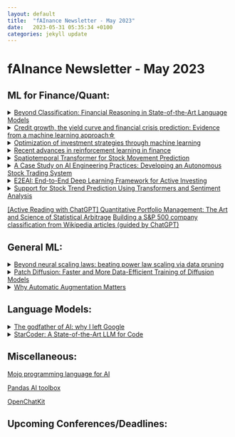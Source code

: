 ```yaml
---
layout: default
title:  "fAInance Newsletter - May 2023"
date:   2023-05-31 05:35:34 +0100 
categories: jekyll update
---
```


# fAInance Newsletter - May 2023
  
## ML for Finance/Quant:
 <details><summary><a href="https://arxiv.org/abs/2305.01505">Beyond Classification: Financial Reasoning in State-of-the-Art Language Models</a></summary>This research explores the application of Large Language Models (LLMs) with 100 billion or more parameters in the financial domain. The study demonstrates that LLMs with 6B parameters or more, combined with instruction-tuning and larger datasets, exhibit the ability to generate coherent financial reasoning, contributing to the understanding of the efficacy of language models in the field of finance and investment decision-making.</details>
 <details><summary><a href="https://www.sciencedirect.com/science/article/abs/pii/S0022199623000594">Credit growth, the yield curve and financial crisis prediction: Evidence from a machine learning approach☆</a></summary>The paper develops early warning models for financial crisis prediction using machine learning on macrofinancial data for 17 countries from 1870 to 2016. Machine learning models outperform traditional regression in forecasting crises, and credit growth and the slope of the yield curve (both domestically and globally) are identified as the most crucial predictors. The study's unique approach using the Shapley value framework provides economic insights and interprets the complex relationships between predictors and crisis risk.</details>
 <details><summary><a href="https://www.cell.com/heliyon/pdf/S2405-8440(23)03362-5.pdf">Optimization of investment strategies through machine learning</a></summary>This research endeavors to devise an advanced and sustainable stock quantitative investing model, employing a fusion of Machine Learning techniques and Economic Value-Added methodologies to optimize investment strategies, with a focus on quantitative stock selection through principal component analysis and economic value-added criteria, and algorithmic trading utilizing Moving Average Convergence, Stochastic Indicators, and Long-Short Term Memory, achieving superior forecasting accuracy with LSTM networks and outperforming the market by generating considerable returns, thus proving its viability for rational and profitable investing in various market situations. </details>
 <details><summary><a href="https://onlinelibrary.wiley.com/doi/full/10.1111/mafi.12382">Recent advances in reinforcement learning in finance</a></summary>The finance industry has undergone significant changes due to the abundance of data, leading to advancements in data processing and analysis. Reinforcement learning (RL) has emerged as a powerful tool in making financial decisions by leveraging large datasets with fewer model assumptions. Unlike traditional stochastic control theory, RL methods can handle complex financial environments and improve decision-making without heavily relying on specific model assumptions. This survey paper provides an overview of recent developments and applications of RL in finance, covering various algorithms, including value- and policy-based methods, and their connection with neural networks. The paper explores how RL techniques are applied in decision-making problems in finance, such as optimal execution, portfolio optimization, option pricing and hedging, market making, smart order routing, and robo-advising. The survey concludes by suggesting potential future research directions in this rapidly evolving field.</details>
 <details><summary><a href="https://arxiv.org/abs/2305.03835">Spatiotemporal Transformer for Stock Movement Prediction</a></summary>The finance industry has undergone significant changes due to the abundance of data, leading to advancements in data processing and analysis. Reinforcement learning (RL) has emerged as a powerful tool in making financial decisions by leveraging large datasets with fewer model assumptions. Unlike traditional stochastic control theory, RL methods can handle complex financial environments and improve decision-making without heavily relying on specific model assumptions. This survey paper provides an overview of recent developments and applications of RL in finance, covering various algorithms, including value- and policy-based methods, and their connection with neural networks. The paper explores how RL techniques are applied in decision-making problems in finance, such as optimal execution, portfolio optimization, option pricing and hedging, market making, smart order routing, and robo-advising. The survey concludes by suggesting potential future research directions in this rapidly evolving field.</details>
 <details><summary><a href="https://arxiv.org/pdf/2303.13216.pdf">A Case Study on AI Engineering Practices: Developing an Autonomous Stock Trading System</a></summary>This paper presents a case study on the development of an autonomous stock trading system using machine learning. It applies 10 AI engineering practices, documenting their effectiveness and challenges faced during development. The study aims to provide practical insights for AI engineering teams and newcomers in the field, contributing to the emerging body of evidence in AI engineering.</details>
 <details><summary><a href="https://arxiv.org/pdf/2305.16364.pdf">E2EAI: End-to-End Deep Learning Framework for Active Investing</a></summary>This paper introduces E2EAI, an end-to-end deep learning framework for active investing in the financial market. The framework covers factor selection, stock selection, and portfolio construction, optimizing portfolio returns subject to constraints. It utilizes a gated-attention mechanism for factor selection and portfolio construction, and a deep multifactor model with a directional estimator to interpret the deep factor. The framework is validated with real data, outperforming existing investment pipelines with separately optimized modules. The proposed E2E approach improves portfolio construction and provides insights into the relationship between original factors and the deep factor used in portfolio construction.</details>
 <details><summary><a href="https://arxiv.org/pdf/2305.14368.pdf">Support for Stock Trend Prediction Using Transformers and Sentiment Analysis</a></summary>This paper presents a Transformer-based model for accurate stock trend prediction using technical stock data and sentiment analysis. The model outperforms conventional Recurrent Neural Networks (RNNs) in capturing long-term dependencies and accounting for the impact of breaking news on stock movements. The experiments show significant improvements in directional accuracy, up to 18.63%, when using longer time sequences. The proposed model's performance is compared to RNNs for various trading strategies, demonstrating its effectiveness in predicting stock trends.</details>

 <a href="https://gmarti.gitlab.io//qfin/2023/05/28/qpm-stat-arb.html">[Active Reading with ChatGPT] Quantitative Portfolio Management: The Art and Science of Statistical Arbitrage</a>
 <a href="https://gmarti.gitlab.io//quant/2023/05/07/wikipedia-network-companies-sentence-transformers.html">Building a S&P 500 company classification from Wikipedia articles (guided by ChatGPT)</a>
  
## General ML:
 <details><summary><a href="https://arxiv.org/abs/2206.14486v1">Beyond neural scaling laws: beating power law scaling via data pruning</a></summary>The paper discusses neural scaling laws in deep learning, where error reduction follows a power law with increased training data or model size. However, this approach requires significant compute and energy costs. The paper proposes an alternative strategy of data pruning, where datasets are reduced while maintaining performance. The authors present a theoretical framework and empirical results showing that exponential scaling is achievable with data pruning, and they introduce a new self-supervised pruning metric that performs well without requiring labeled data. This work suggests that intelligent data pruning could lead to more resource-efficient deep learning.</details>
 <details><summary><a href="https://arxiv.org/abs/2304.12526">Patch Diffusion: Faster and More Data-Efficient Training of Diffusion Models</a></summary>The paper introduces Patch Diffusion, a new training framework for diffusion models that significantly reduces training time and improves data efficiency. By learning a conditional score function at the patch level, incorporating patch location information, and diversifying patch sizes throughout training, Patch Diffusion achieves more than 2× faster training while maintaining comparable or better generation quality. The approach democratizes diffusion model training, making it more accessible to researchers who lack high-end computational resources. Patch Diffusion also shows competitive results and notable performance gains even with small training datasets.</details>
 <details><summary><a href="https://developer.nvidia.com/blog/why-automatic-augmentation-matters/">Why Automatic Augmentation Matters</a></summary>Automatic data augmentation methods, such as AutoAugment and RandAugment, have emerged to reduce the reliance on manual data preprocessing for deep learning models. NVIDIA DALI, a powerful library, provides GPU-accelerated capabilities for data preprocessing, overcoming bottlenecks and improving training throughput. The library offers ready-to-use implementations of popular automatic augmentations, allowing for efficient training with diverse and augmented data. By moving data loading and augmentation to the GPU, DALI overcomes preprocessing bottlenecks, increasing GPU utilization and speeding up training times. Overall, automatic data augmentation with NVIDIA DALI provides an effective and efficient approach to diversify datasets and improve model accuracy in deep learning applications.
</details>

  
## Language Models:
 <details><summary><a href="https://www.spectator.co.uk/article/we-may-be-history-geoffrey-hinton-on-the-dangers-of-ai/?utm_source=ONTRAPORT-email-broadcast&utm_medium=ONTRAPORT-email-broadcast&utm_term=Newsletter&utm_content=Data+Science+Insider%3A+May+5th%2C+2023&utm_campaign=06052023
">The godfather of AI: why I left Google</a></summary>Geoffrey Hinton, a prominent figure in AI, has expressed concerns that AI could pose an existential threat to humanity and may replace us as the dominant form of intelligence. He points out the potential dangers of digital intelligence developing sub-goals that do not align with human objectives, making us vulnerable to AI manipulation. Hinton believes that AI's ability to create more copies of itself could lead to a competitive evolution among AGI, potentially leading to the extinction of less powerful forms of intelligence.</details>
<details><summary><a href="https://huggingface.co/blog/starcoder">StarCoder: A State-of-the-Art LLM for Code</a></summary>StarCoder and StarCoderBase are Large Language Models (LLMs) for code, trained on GitHub data and programming languages. They outperform existing open Code LLMs on various benchmarks and can process more input than any other open LLM, making them suitable for diverse applications, such as acting as a technical assistant, code autocompletion, code modification, and code explanation. StarCoder has undergone evaluations, surpassing other models in performance, and it is released under the OpenRAIL license, ensuring safety and ease of integration into products.</details>

  
## Miscellaneous:

<a href="https://www.modular.com/mojo">Mojo programming language for AI</a>

<a href="https://github.com/gventuri/pandas-ai">Pandas AI toolbox</a>

<a href="https://github.com/togethercomputer/OpenChatKit">OpenChatKit</a>
  
## Upcoming Conferences/Deadlines:

